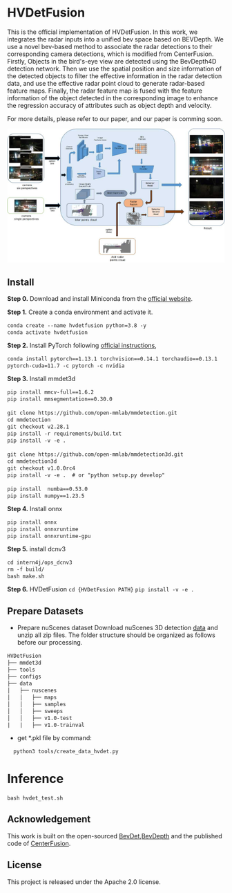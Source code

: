 # HVDetFusion

This is the official implementation of HVDetFusion. In this work, we integrates the radar inputs into a unified bev space based on BEVDepth. We use a novel bev-based method to associate the radar detections to their corresponding camera detections, which is modified from CenterFusion. Firstly, Objects in the bird's-eye view are detected using the BevDepth4D detection network. Then we use the spatial position and size information of the detected objects to filter the effective information in the radar detection data, and use the effective radar point cloud to generate radar-based feature maps. Finally, the radar feature map is fused with the feature information of the object detected in the corresponding image to enhance the regression accuracy of attributes such as object depth and velocity.

For more details, please refer to our paper, and our paper is comming soon.

![image](img/hvdet_process.jpg)
## Install
**Step 0.** Download and install Miniconda from the [official website](https://docs.conda.io/en/latest/miniconda.html).

**Step 1.** Create a conda environment and activate it.
```shell
conda create --name hvdetfusion python=3.8 -y
conda activate hvdetfusion
```

**Step 2.** Install PyTorch following [official instructions](https://pytorch.org/get-started/locally/),
```shell
conda install pytorch==1.13.1 torchvision==0.14.1 torchaudio==0.13.1 pytorch-cuda=11.7 -c pytorch -c nvidia
```

**Step 3.** Install mmdet3d
```shell
pip install mmcv-full==1.6.2
pip install mmsegmentation==0.30.0

git clone https://github.com/open-mmlab/mmdetection.git
cd mmdetection
git checkout v2.28.1  
pip install -r requirements/build.txt
pip install -v -e .

git clone https://github.com/open-mmlab/mmdetection3d.git
cd mmdetection3d
git checkout v1.0.0rc4
pip install -v -e .  # or "python setup.py develop"

pip install  numba==0.53.0
pip install numpy==1.23.5
```

**Step 4.** Install onnx
```
pip install onnx
pip install onnxruntime
pip install onnxruntime-gpu
```

**Step 5.** install dcnv3
```
cd intern4j/ops_dcnv3
rm -f build/
bash make.sh
```

**Step 6.** HVDetFusion
`cd {HVDetFusion PATH}`
`pip install -v -e .`

## Prepare Datasets
- Prepare nuScenes dataset
Download nuScenes 3D detection [data](https://www.nuscenes.org/download) and unzip all zip files.
The folder structure should be organized as follows before our processing.
```
HVDetFusion
├── mmdet3d
├── tools
├── configs
├── data
│   ├── nuscenes
│   │   ├── maps
│   │   ├── samples
│   │   ├── sweeps
│   │   ├── v1.0-test
|   |   ├── v1.0-trainval
```
- get *.pkl file by command:
```
  python3 tools/create_data_hvdet.py
```

# Inference
```
bash hvdet_test.sh
```



## Acknowledgement
This work is built on the open-sourced [BevDet](https://github.com/HuangJunJie2017/BEVDet),[BevDepth](https://github.com/Megvii-BaseDetection/BEVDepth) and the published code of [CenterFusion](https://github.com/mrnabati/CenterFusion).

## License
This project is released under the Apache 2.0 license.


